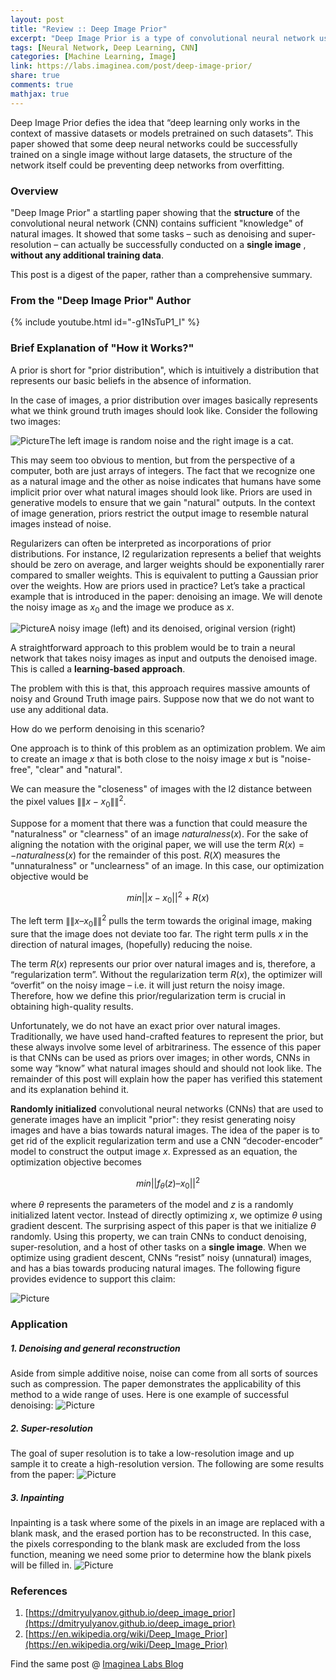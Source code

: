 ```yaml
---
layout: post
title: "Review :: Deep Image Prior"
excerpt: "Deep Image Prior is a type of convolutional neural network used to enhance a given image with no prior training data other than the image itself."
tags: [Neural Network, Deep Learning, CNN]
categories: [Machine Learning, Image]
link: https://labs.imaginea.com/post/deep-image-prior/
share: true
comments: true
mathjax: true
---
```


Deep Image Prior defies the idea that “deep learning only works in the context of massive datasets or models pretrained on such datasets”. 
This paper showed that some deep neural networks could be successfully trained on a single image without large datasets, the structure of the network itself could be preventing deep networks from overfitting.




### Overview

"Deep Image Prior" a startling paper showing that the  **structure**  of the convolutional neural network (CNN) contains sufficient "knowledge" of natural images. It showed that some tasks – such as denoising and super-resolution – can actually be successfully conducted on a  **single image** ,  **without any additional training data**.

This post is a digest of the paper, rather than a comprehensive summary.


### From the "Deep Image Prior" Author 

{% include youtube.html id="-g1NsTuP1_I" %}


### Brief Explanation of "How it Works?"

A prior is short for "prior distribution", which is intuitively a distribution that represents our basic beliefs in the absence of information.

In the case of images, a prior distribution over images basically represents what we think ground truth images should look like. Consider the following two images:

![Picture](Picture1.png)The left image is random noise and the right image is a cat. 

This may seem too obvious to mention, but from the perspective of a computer, both are just arrays of integers. The fact that we recognize one as a natural image and the other as noise indicates that humans have some implicit prior over what natural images should look like.
Priors are used in generative models to ensure that we gain "natural" outputs. In the context of image generation, priors restrict the output image to resemble natural images instead of noise.

Regularizers can often be interpreted as incorporations of prior distributions. For instance, l2 regularization represents a belief that weights should be zero on average, and larger weights should be exponentially rarer compared to smaller weights. This is equivalent to putting a Gaussian prior over the weights.
How are priors used in practice? Let’s take a practical example that is introduced in the paper: denoising an image. We will denote the noisy image as $x_0$ and the image we produce as $x$.

![Picture](Picture2.png)A noisy image (left) and its denoised, original version (right)

A straightforward approach to this problem would be to train a neural network that takes noisy images as input and outputs the denoised image. This is called a **learning-based approach**. 

The problem with this is that, this approach requires massive amounts of noisy and Ground Truth image pairs.
Suppose now that we do not want to use any additional data. 

How do we perform denoising in this scenario?

One approach is to think of this problem as an optimization problem. We aim to create an image $x$ that is both close to the noisy image $x$ but is "noise-free", "clear" and "natural". 

We can measure the "closeness" of images with the l2 distance between the pixel values $\|\|x-x_0\|\|^2$. 

Suppose for a moment that there was a function that could measure the "naturalness" or "clearness" of an image $naturalness(x)$. For the sake of aligning the notation with the original paper, we will use the term $R(x) = - naturalness(x)$ for the remainder of this post. $R(X)$ measures the "unnaturalness" or "unclearness" of an image. In this case, our optimization objective would be

$$min || x - x_0 ||^2 + R(x)$$

The left term $\|\| x – x_0 \|\|^2$  pulls the term towards the original image, making sure that the image does not deviate too far. The right term pulls $x$ in the direction of natural images, (hopefully) reducing the noise.

The term $R(x)$ represents our prior over natural images and is, therefore, a “regularization term”. Without the regularization term $R(x)$, the optimizer will “overfit” on the noisy image – i.e. it will just return the noisy image. Therefore, how we define this prior/regularization term is crucial in obtaining high-quality results.

Unfortunately, we do not have an exact prior over natural images. Traditionally, we have used hand-crafted features to represent the prior, but these always involve some level of arbitrariness. The essence of this paper is that CNNs can be used as priors over images; in other words, CNNs in some way “know” what natural images should and should not look like. The remainder of this post will explain how the paper has verified this statement and its explanation behind it.

**Randomly initialized**  convolutional neural networks (CNNs) that are used to generate images have an implicit "prior": they resist generating noisy images and have a bias towards natural images.
The idea of the paper is to get rid of the explicit regularization term and use a CNN “decoder-encoder” model to construct the output image $x$. Expressed as an equation, the optimization objective becomes

$$min|| f_\theta (z) – x_0 ||^2$$
 
where $\theta$ represents the parameters of the model and $z$ is a randomly initialized latent vector. Instead of directly optimizing $x$, we optimize $\theta$ using gradient descent. The surprising aspect of this paper is that we initialize $\theta$ randomly.
Using this property, we can train CNNs to conduct denoising, super-resolution, and a host of other tasks on a  **single image**.
When we optimize using gradient descent, CNNs “resist” noisy (unnatural) images, and has a bias towards producing natural images. The following figure provides evidence to support this claim:

![Picture](Picture3.png)



### Application

##### 1. Denoising and general reconstruction
Aside from simple additive noise, noise can come from all sorts of sources such as compression. The paper demonstrates the applicability of this method to a wide range of uses. Here is one example of successful denoising:
![Picture](Picture4.png)


##### 2. Super-resolution
The goal of super resolution is to take a low-resolution image and up sample it to create a high-resolution version. The following are some results from the paper:
![Picture](Picture5.png)


##### 3. Inpainting
Inpainting is a task where some of the pixels in an image are replaced with a blank mask, and the erased portion has to be reconstructed. In this case, the pixels corresponding to the blank mask are excluded from the loss function, meaning we need some prior to determine how the blank pixels will be filled in.
![Picture](Picture6.png)




### References

1. [https://dmitryulyanov.github.io/deep_image_prior](https://dmitryulyanov.github.io/deep_image_prior)
2. [https://en.wikipedia.org/wiki/Deep_Image_Prior](https://en.wikipedia.org/wiki/Deep_Image_Prior)






Find the same post @ [Imaginea Labs Blog](https://labs.imaginea.com/post/deep-image-prior/)
